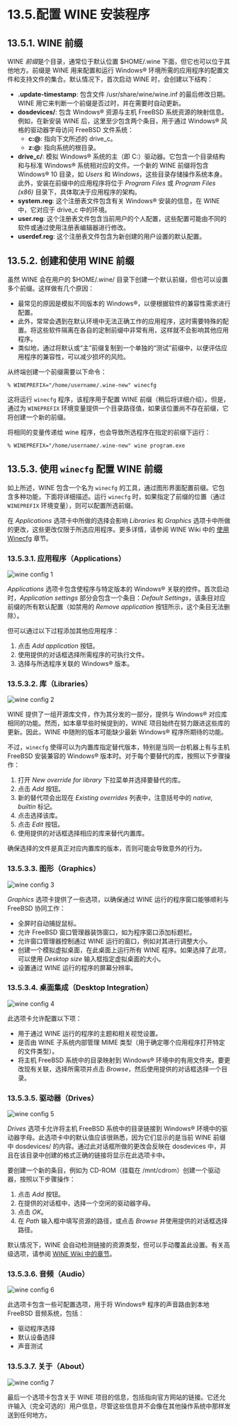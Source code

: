 # 13.5.配置 WINE 安装程序

## 13.5.1. WINE 前缀

WINE *前缀*是个目录，通常位于默认位置 \$HOME/.wine 下面，但它也可以位于其他地方。前缀是 WINE 用来配置和运行 Windows® 环境所需的应用程序的配置文件和支持文件的集合。默认情况下，首次启动 WINE 时，会创建以下结构：

* **.update-timestamp**: 包含文件 /usr/share/wine/wine.inf 的最后修改日期。WINE 用它来判断一个前缀是否过时，并在需要时自动更新。
* **dosdevices/**: 包含 Windows® 资源与主机 FreeBSD 系统资源的映射信息。例如，在新安装 WINE 后，这里至少包含两个条目，用于通过 Windows® 风格的驱动器字母访问 FreeBSD 文件系统：
  * **c:@**: 指向下文所述的 drive\_c。
  * **z:@**: 指向系统的根目录。
* **drive\_c/**: 模拟 Windows® 系统的主（即 C:）驱动器。它包含一个目录结构和与标准 Windows® 系统相对应的文件。一个新的 WINE 前缀将包含 Windows® 10 目录，如 *Users* 和 *Windows*，这些目录存储操作系统本身。此外，安装在前缀中的应用程序将位于 *Program Files* 或 *Program Files (x86)* 目录下，具体取决于应用程序的架构。
* **system.reg**: 这个注册表文件包含有关 Windows® 安装的信息，在 WINE 中，它对应于 drive\_c 中的环境。
* **user.reg**: 这个注册表文件包含当前用户的个人配置，这些配置可能由不同的软件或通过使用注册表编辑器进行修改。
* **userdef.reg**: 这个注册表文件包含为新创建的用户设置的默认配置。

## 13.5.2. 创建和使用 WINE 前缀

虽然 WINE 会在用户的 \$HOME/.wine/ 目录下创建一个默认前缀，但也可以设置多个前缀。这样做有几个原因：

* 最常见的原因是模拟不同版本的 Windows®，以便根据软件的兼容性需求进行配置。
* 此外，常常会遇到在默认环境中无法正确工作的应用程序，这时需要特殊的配置。将这些软件隔离在各自的定制前缀中非常有用，这样就不会影响其他应用程序。
* 类似地，通过将默认或“主”前缀复制到一个单独的“测试”前缀中，以便评估应用程序的兼容性，可以减少损坏的风险。

从终端创建一个前缀需要以下命令：

```
% WINEPREFIX="/home/username/.wine-new" winecfg
```

这将运行 `winecfg` 程序，该程序用于配置 WINE 前缀（稍后将详细介绍）。但是，通过为 `WINEPREFIX` 环境变量提供一个目录路径值，如果该位置尚不存在前缀，它将创建一个新的前缀。

将相同的变量传递给 wine 程序，也会导致所选程序在指定的前缀下运行：

```
% WINEPREFIX="/home/username/.wine-new" wine program.exe
```

## 13.5.3. 使用 `winecfg` 配置 WINE 前缀

如上所述，WINE 包含一个名为 `winecfg` 的工具，通过图形界面配置前缀。它包含多种功能，下面将详细描述。运行 `winecfg` 时，如果指定了前缀的位置（通过 `WINEPREFIX` 环境变量），则可以配置所选前缀。

在 *Applications* 选项卡中所做的选择会影响 *Libraries* 和 *Graphics* 选项卡中所做的更改，这些更改仅限于所选应用程序。更多详情，请参阅 WINE Wiki 中的 [使用 Winecfg](https://wiki.winehq.org/Wine_User%27s_Guide#Using_Winecfg) 章节。

### 13.5.3.1. 应用程序（Applications）

![wine config 1](https://docs.freebsd.org/images/books/handbook/wine/wine-config-1.png)

*Applications* 选项卡包含使程序与特定版本的 Windows® 关联的控件。首次启动时，*Application settings* 部分会包含一个条目：*Default Settings*，该条目对应前缀的所有默认配置（如禁用的 *Remove application* 按钮所示，这个条目无法删除）。

但可以通过以下过程添加其他应用程序：

1. 点击 *Add application* 按钮。
2. 使用提供的对话框选择所需程序的可执行文件。
3. 选择与所选程序关联的 Windows® 版本。

### 13.5.3.2. 库（Libraries）

![wine config 2](https://docs.freebsd.org/images/books/handbook/wine/wine-config-2.png)

WINE 提供了一组开源库文件，作为其分发的一部分，提供与 Windows® 对应库相同的功能。然而，如本章早些时候提到的，WINE 项目始终在努力跟进这些库的更新。因此，WINE 中随附的版本可能缺少最新 Windows® 程序所期待的功能。

不过，`winecfg` 使得可以为内置库指定替代版本，特别是当同一台机器上有与主机 FreeBSD 安装兼容的 Windows® 版本时。对于每个要替代的库，按照以下步骤操作：

1. 打开 *New override for library* 下拉菜单并选择要替代的库。
2. 点击 *Add* 按钮。
3. 新的替代项会出现在 *Existing overrides* 列表中，注意括号中的 *native, builtin* 标记。
4. 点击选择该库。
5. 点击 *Edit* 按钮。
6. 使用提供的对话框选择相应的库来替代内置库。

确保选择的文件是真正对应内置库的版本，否则可能会导致意外的行为。

### 13.5.3.3. 图形（Graphics）

![wine config 3](https://docs.freebsd.org/images/books/handbook/wine/wine-config-3.png)

*Graphics* 选项卡提供了一些选项，以确保通过 WINE 运行的程序窗口能够顺利与 FreeBSD 协同工作：

* 全屏时自动捕捉鼠标。
* 允许 FreeBSD 窗口管理器装饰窗口，如为程序窗口添加标题栏。
* 允许窗口管理器控制通过 WINE 运行的窗口，例如对其进行调整大小。
* 创建一个模拟虚拟桌面，在此桌面上运行所有 WINE 程序。如果选择了此项，可以使用 *Desktop size* 输入框指定虚拟桌面的大小。
* 设置通过 WINE 运行的程序的屏幕分辨率。

### 13.5.3.4. 桌面集成（Desktop Integration）

![wine config 4](https://docs.freebsd.org/images/books/handbook/wine/wine-config-4.png)

此选项卡允许配置以下项：

* 用于通过 WINE 运行的程序的主题和相关视觉设置。
* 是否由 WINE 子系统内部管理 MIME 类型（用于确定哪个应用程序打开特定的文件类型）。
* 将主机 FreeBSD 系统中的目录映射到 Windows® 环境中的有用文件夹。要更改现有关联，选择所需项并点击 *Browse*，然后使用提供的对话框选择一个目录。

### 13.5.3.5. 驱动器（Drives）

![wine config 5](https://docs.freebsd.org/images/books/handbook/wine/wine-config-5.png)

*Drives* 选项卡允许将主机 FreeBSD 系统中的目录链接到 Windows® 环境中的驱动器字母。此选项卡中的默认值应该很熟悉，因为它们显示的是当前 WINE 前缀中 dosdevices/ 的内容。通过此对话框所做的更改会反映在 dosdevices 中，并且在该目录中创建的格式正确的链接将显示在此选项卡中。

要创建一个新的条目，例如为 CD-ROM（挂载在 /mnt/cdrom）创建一个驱动器，按照以下步骤操作：

1. 点击 *Add* 按钮。
2. 在提供的对话框中，选择一个空闲的驱动器字母。
3. 点击 *OK*。
4. 在 *Path* 输入框中填写资源的路径，或点击 *Browse* 并使用提供的对话框选择路径。

默认情况下，WINE 会自动检测链接的资源类型，但可以手动覆盖此设置。有关高级选项，请参阅 [WINE Wiki 中的章节](https://wiki.winehq.org/Wine_User%27s_Guide#Drive_Settings)。

### 13.5.3.6. 音频（Audio）

![wine config 6](https://docs.freebsd.org/images/books/handbook/wine/wine-config-6.png)

此选项卡包含一些可配置选项，用于将 Windows® 程序的声音路由到本地 FreeBSD 音频系统，包括：

* 驱动程序选择
* 默认设备选择
* 声音测试

### 13.5.3.7. 关于（About）

![wine config 7](https://docs.freebsd.org/images/books/handbook/wine/wine-config-7.png)

最后一个选项卡包含关于 WINE 项目的信息，包括指向官方网站的链接。它还允许输入（完全可选的）用户信息，尽管这些信息并不会像在其他操作系统中那样发送到任何地方。
